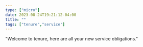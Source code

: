 ```yaml
---
type: ["micro"]
date: 2023-08-24T19:21:12-04:00
title: ""
tags: ["tenure","service"]
---
```

"Welcome to tenure, here are all your new service obligations."
